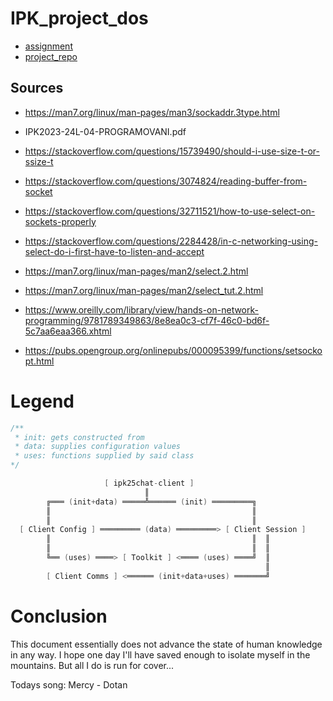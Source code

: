 # IPK_project_dos

- [assignment](https://git.fit.vutbr.cz/NESFIT/IPK-Projects/src/branch/master/Project_2/README.md)
- [project_repo](https://git.fit.vutbr.cz/xmervaj00/IPK_project_dos)

## Sources
* https://man7.org/linux/man-pages/man3/sockaddr.3type.html

* IPK2023-24L-04-PROGRAMOVANI.pdf

* https://stackoverflow.com/questions/15739490/should-i-use-size-t-or-ssize-t

* https://stackoverflow.com/questions/3074824/reading-buffer-from-socket

* https://stackoverflow.com/questions/32711521/how-to-use-select-on-sockets-properly
* https://stackoverflow.com/questions/2284428/in-c-networking-using-select-do-i-first-have-to-listen-and-accept
* https://man7.org/linux/man-pages/man2/select.2.html
* https://man7.org/linux/man-pages/man2/select_tut.2.html

* https://www.oreilly.com/library/view/hands-on-network-programming/9781789349863/8e8ea0c3-cf7f-46c0-bd6f-5c7aa6eaa366.xhtml
* https://pubs.opengroup.org/onlinepubs/000095399/functions/setsockopt.html

# Legend
```c#
/**
 * init: gets constructed from
 * data: supplies configuration values
 * uses: functions supplied by said class
*/

                     [ ipk25chat-client ]
                              ║ 
        ╔═══ (init+data) ═════╩══════ (init) ═════════╗
        ║                                             ║ 
        ║                                             ║
  [ Client Config ] ═════════ (data) ═════════> [ Client Session ]
        ║                                             ║  ║
        ║                                             ║  ║
        ╚══ (uses) ════> [ Toolkit ] <════ (uses) ════╝  ║
                                                         ║
        [ Client Comms ] <══════ (init+data+uses) ═══════╝
```

# Conclusion
This document essentially does not advance the state of human knowledge in any way. I hope one day I'll have saved enough to isolate myself in the mountains. But all I do is run for cover...

Todays song: Mercy - Dotan